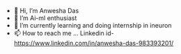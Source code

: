 - 👋 Hi, I’m Anwesha Das
- 👀 I’m Ai-ml enthusiast
- 🌱 I’m currently learning and doing internship in ineuron
- 📫 How to reach me ...
Linkedin id-
 https://www.linkedin.com/in/anwesha-das-983393201/
 
